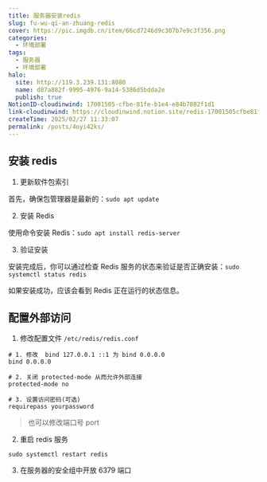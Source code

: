 ```yaml
---
title: 服务器安装redis
slug: fu-wu-qi-an-zhuang-redis
cover: https://pic.imgdb.cn/item/66cd7246d9c307b7e9c3f356.png
categories:
  - 环境部署
tags:
  - 服务器
  - 环境部署
halo:
  site: http://119.3.239.131:8080
  name: d87a882f-9995-4976-9a14-5386d5bdda2e
  publish: true
NotionID-cloudinwind: 17001505-cfbe-81fe-b1e4-e84b7802f1d1
link-cloudinwind: https://cloudinwind.notion.site/redis-17001505cfbe81feb1e4e84b7802f1d1
createTime: 2025/02/27 11:33:07
permalink: /posts/4oyi42ks/
---
```


## 安装 redis

1. 更新软件包索引

首先，确保包管理器是最新的：`sudo apt update`

2. 安装 Redis

使用命令安装 Redis：`sudo apt install redis-server`

3. 验证安装

安装完成后，你可以通过检查 Redis 服务的状态来验证是否正确安装：`sudo systemctl status redis`

如果安装成功，应该会看到 Redis 正在运行的状态信息。


## 配置外部访问

1. 修改配置文件 `/etc/redis/redis.conf`

```shell
# 1. 修改  bind 127.0.0.1 ::1 为 bind 0.0.0.0
bind 0.0.0.0

# 2. 关闭 protected-mode 从而允许外部连接
protected-mode no

# 3. 设置访问密码(可选)
requirepass yourpassword
```

> 也可以修改端口号 port


2. 重启 redis 服务

```shell
sudo systemctl restart redis
```


3. 在服务器的安全组中开放 6379 端口